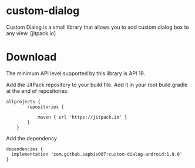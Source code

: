 # custom-dialog

Custom Dialog is a small library that allows you to add custom dialog box to any view.
[jitpack.io]

# Download
The minimum API level supported by this library is API 19.

Add the JitPack repository to your build file. Add it in your root build.gradle at the end of repositories:
```
allprojects {
		repositories {
			...
			maven { url 'https://jitpack.io' }
		}
	}
```  

Add the dependency
```
dependencies {
  implementation 'com.github.sapbis007:custom-dialog-android:1.0.0'
}
```

